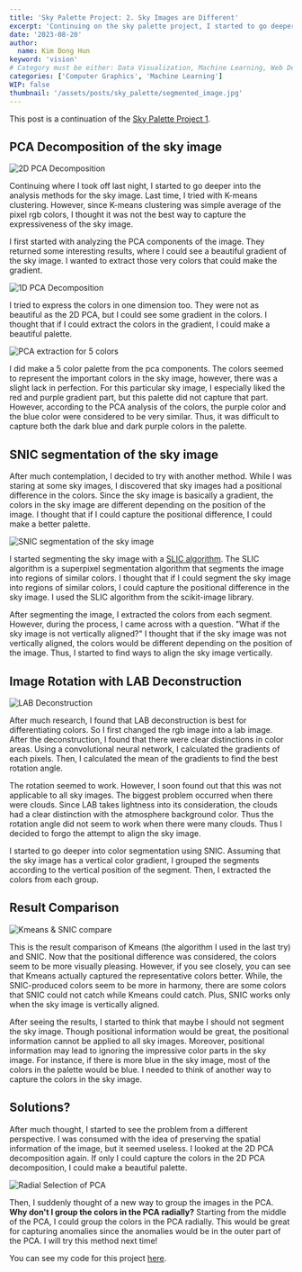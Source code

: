 ```yaml
---
title: 'Sky Palette Project: 2. Sky Images are Different'
excerpt: 'Continuing on the sky palette project, I started to go deeper into how I can best capture the colors in the sky. I tested with various algorithms, but nothing seemed to work really well. Different from other images, the sky had small details in the image that made the color very comprehensive. If I could capture the very details, I thought the there would be progress'
date: '2023-08-20'
author:
  name: Kim Dong Hun
keyword: 'vision'
# Category must be either: Data Visualization, Machine Learning, Web Development, Product Design, Computer Graphics, Other
categories: ['Computer Graphics', 'Machine Learning']
WIP: false
thumbnail: '/assets/posts/sky_palette/segmented_image.jpg'
---
```


This post is a continuation of the [Sky Palette Project 1](./sky_palette_1).

## PCA Decomposition of the sky image

![2D PCA Decomposition](/assets/posts/sky_palette/pca2.png)

Continuing where I took off last night, I started to go deeper into the analysis methods for the sky image. Last time, I tried with K-means clustering. However, since K-means clustering was simple average of the pixel rgb colors, I thought it was not the best way to capture the expressiveness of the sky image.

I first started with analyzing the PCA components of the image. They returned some interesting results, where I could see a beautiful gradient of the sky image. I wanted to extract those very colors that could make the gradient.

![1D PCA Decomposition](/assets/posts/sky_palette/pca1.png)

I tried to express the colors in one dimension too. They were not as beautiful as the 2D PCA, but I could see some gradient in the colors. I thought that if I could extract the colors in the gradient, I could make a beautiful palette.

![PCA extraction for 5 colors](/assets/posts/sky_palette/pca_extracted_5.jpg)

I did make a 5 color palette from the pca components. The colors seemed to represent the important colors in the sky image, however, there was a slight lack in perfection. For this particular sky image, I especially liked the red and purple gradient part, but this palette did not capture that part. However, according to the PCA analysis of the colors, the purple color and the blue color were considered to be very similar. Thus, it was difficult to capture both the dark blue and dark purple colors in the palette.

## SNIC segmentation of the sky image

After much contemplation, I decided to try with another method. While I was staring at some sky images, I discovered that sky images had a positional difference in the colors. Since the sky image is basically a gradient, the colors in the sky image are different depending on the position of the image. I thought that if I could capture the positional difference, I could make a better palette.

![SNIC segmentation of the sky image](/assets/posts/sky_palette/segmented_image.jpg)

I started segmenting the sky image with a [SLIC algorithm](https://darshita1405.medium.com/superpixels-and-slic-6b2d8a6e4f08). The SLIC algorithm is a superpixel segmentation algorithm that segments the image into regions of similar colors. I thought that if I could segment the sky image into regions of similar colors, I could capture the positional difference in the sky image. I used the SLIC algorithm from the scikit-image library.

After segmenting the image, I extracted the colors from each segment. However, during the process, I came across with a question. "What if the sky image is not vertically aligned?" I thought that if the sky image was not vertically aligned, the colors would be different depending on the position of the image. Thus, I started to find ways to align the sky image vertically.

## Image Rotation with LAB Deconstruction

![LAB Deconstruction](/assets/posts/sky_palette/lab_deconstruction.png)

After much research, I found that LAB deconstruction is best for differentiating colors. So I first changed the rgb image into a lab image. After the deconstruction, I found that there were clear distinctions in color areas. Using a convolutional neural network, I calculated the gradients of each pixels. Then, I calculated the mean of the gradients to find the best rotation angle.

The rotation seemed to work. However, I soon found out that this was not applicable to all sky images. The biggest problem occurred when there were clouds. Since LAB takes lightness into its consideration, the clouds had a clear distinction with the atmosphere background color. Thus the rotation angle did not seem to work when there were many clouds. Thus I decided to forgo the attempt to align the sky image.

I started to go deeper into color segmentation using SNIC. Assuming that the sky image has a vertical color gradient, I grouped the segments according to the vertical position of the segment. Then, I extracted the colors from each group.

## Result Comparison

![Kmeans & SNIC compare](/assets/posts/sky_palette/kmeans_snic_compare.png)

This is the result comparison of Kmeans (the algorithm I used in the last try) and SNIC. Now that the positional difference was considered, the colors seem to be more visually pleasing. However, if you see closely, you can see that Kmeans actually captured the representative colors better. While, the SNIC-produced colors seem to be more in harmony, there are some colors that SNIC could not catch while Kmeans could catch. Plus, SNIC works only when the sky image is vertically aligned.

After seeing the results, I started to think that maybe I should not segment the sky image. Though positional information would be great, the positional information cannot be applied to all sky images. Moreover, positional information may lead to ignoring the impressive color parts in the sky image. For instance, if there is more blue in the sky image, most of the colors in the palette would be blue. I needed to think of another way to capture the colors in the sky image.

## Solutions?

After much thought, I started to see the problem from a different perspective. I was consumed with the idea of preserving the spatial information of the image, but it seemed useless. I looked at the 2D PCA decomposition again. If only I could capture the colors in the 2D PCA decomposition, I could make a beautiful palette.

![Radial Selection of PCA](/assets/posts/sky_palette/radial_selection_pca.png)

Then, I suddenly thought of a new way to group the images in the PCA. **Why don't I group the colors in the PCA radially?** Starting from the middle of the PCA, I could group the colors in the PCA radially. This would be great for capturing anomalies since the anomalies would be in the outer part of the PCA. I will try this method next time!

You can see my code for this project [here](https://github.com/hunkim98/sky-palette).
